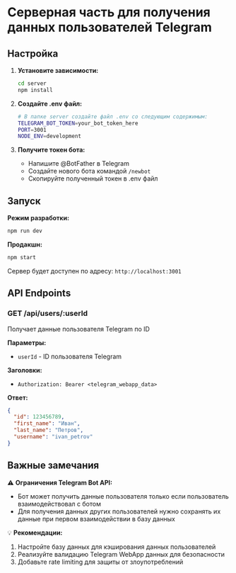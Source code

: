 # Серверная часть для получения данных пользователей Telegram

## Настройка

1. **Установите зависимости:**
   ```bash
   cd server
   npm install
   ```

2. **Создайте .env файл:**
   ```bash
   # В папке server создайте файл .env со следующим содержимым:
   TELEGRAM_BOT_TOKEN=your_bot_token_here
   PORT=3001
   NODE_ENV=development
   ```

3. **Получите токен бота:**
   - Напишите @BotFather в Telegram
   - Создайте нового бота командой `/newbot`
   - Скопируйте полученный токен в .env файл

## Запуск

**Режим разработки:**
```bash
npm run dev
```

**Продакшн:**
```bash
npm start
```

Сервер будет доступен по адресу: `http://localhost:3001`

## API Endpoints

### GET /api/users/:userId
Получает данные пользователя Telegram по ID

**Параметры:**
- `userId` - ID пользователя Telegram

**Заголовки:**
- `Authorization: Bearer <telegram_webapp_data>`

**Ответ:**
```json
{
  "id": 123456789,
  "first_name": "Иван",
  "last_name": "Петров",
  "username": "ivan_petrov"
}
```

## Важные замечания

⚠️ **Ограничения Telegram Bot API:**
- Бот может получить данные пользователя только если пользователь взаимодействовал с ботом
- Для получения данных других пользователей нужно сохранять их данные при первом взаимодействии в базу данных

💡 **Рекомендации:**
1. Настройте базу данных для кэширования данных пользователей
2. Реализуйте валидацию Telegram WebApp данных для безопасности
3. Добавьте rate limiting для защиты от злоупотреблений 